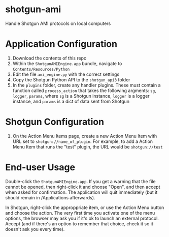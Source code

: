 # shotgun-ami
Handle Shotgun AMI protocols on local computers

# Application Configuration
1. Download the contents of this repo
2. Within the `ShotgunAMIEngine.app` bundle, navigate to `Contents/Resources/Python`
3. Edit the file `ami_engine.py` with the correct settings
4. Copy the Shotgun Python API to the `shotgun_api3` folder
5. In the `plugins` folder, create any handler plugins. These must contain a function called `process_action` that takes the following argments: `sg`, `logger`, `params`, where `sg` is a Shotgun instance, `logger` is a logger instance, and `params` is a dict of data sent from Shotgun

# Shotgun Configuration
1. On the Action Menu Items page, create a new Action Menu Item with URL set to `shotgun://name_of_plugin`. For example, to add a Action Menu Item that runs the "test" plugin, the URL would be `shotgun://test`

# End-user Usage
Double-click the `ShotgunAMIEngine.app`. If you get a warning that the file cannot be opened, then right-click it and choose "Open", and then accept when asked for confirmation. The application will quit immediately (but it should remain in /Applications afterwards).

In Shotgun, right-click the approppriate item, or use the Action Menu button and choose the action. The very first time you activate one of the menu options, the browser may ask you if it's ok to launch an external protocol. Accept (and if there's an option to remember that choice, check it so it doesn't ask you every time).
